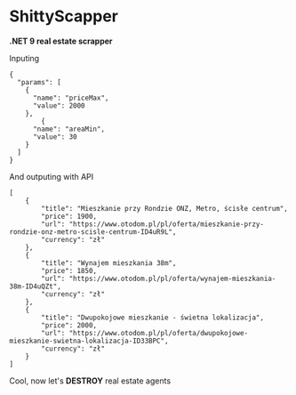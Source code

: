 # ShittyScapper

**.NET 9 real estate scrapper**

Inputing
```
{
  "params": [
    {
      "name": "priceMax",
      "value": 2000
    },
		{
      "name": "areaMin",
      "value": 30
    }
  ]
}
```
And outputing with API
```
[
	{
		"title": "Mieszkanie przy Rondzie ONZ, Metro, ścisłe centrum",
		"price": 1900,
		"url": "https://www.otodom.pl/pl/oferta/mieszkanie-przy-rondzie-onz-metro-scisle-centrum-ID4uR9L",
		"currency": "zł"
	},
	{
		"title": "Wynajem mieszkania 38m",
		"price": 1850,
		"url": "https://www.otodom.pl/pl/oferta/wynajem-mieszkania-38m-ID4uQZt",
		"currency": "zł"
	},
	{
		"title": "Dwupokojowe mieszkanie - świetna lokalizacja",
		"price": 2000,
		"url": "https://www.otodom.pl/pl/oferta/dwupokojowe-mieszkanie-swietna-lokalizacja-ID33BPC",
		"currency": "zł"
	}
]
```
Cool, now let's **DESTROY** real estate agents